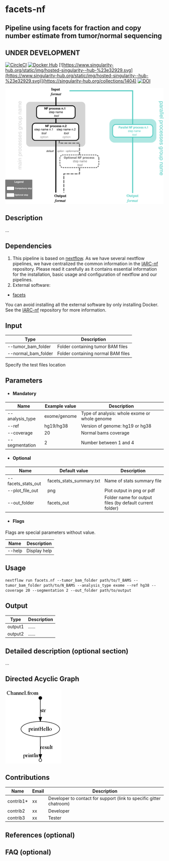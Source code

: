 # facets-nf
## Pipeline using facets for fraction and copy number estimate from tumor/normal sequencing

## UNDER DEVELOPMENT

[![CircleCI](https://circleci.com/gh/IARCbioinfo/template-nf.svg?style=svg)](https://circleci.com/gh/IARCbioinfo/template-nf)
[![Docker Hub](https://img.shields.io/badge/docker-ready-blue.svg)](https://hub.docker.com/r/iarcbioinfo/template-nf/)
[![https://www.singularity-hub.org/static/img/hosted-singularity--hub-%23e32929.svg](https://www.singularity-hub.org/static/img/hosted-singularity--hub-%23e32929.svg)](https://singularity-hub.org/collections/1404)
[![DOI](https://zenodo.org/badge/94193130.svg)](https://zenodo.org/badge/latestdoi/94193130)

![Workflow representation](template-nf.png)

## Description
...

## Dependencies

1. This pipeline is based on [nextflow](https://www.nextflow.io). As we have several nextflow pipelines, we have centralized the common information in the [IARC-nf](https://github.com/IARCbioinfo/IARC-nf) repository. Please read it carefully as it contains essential information for the installation, basic usage and configuration of nextflow and our pipelines.
2. External software:
- [facets](https://github.com/mskcc/facets)

You can avoid installing all the external software by only installing Docker. See the [IARC-nf](https://github.com/IARCbioinfo/IARC-nf) repository for more information.


## Input
  | Type      | Description     |
  |-----------|---------------|
  | --tumor_bam_folder    | Folder containing tumor BAM files |
  | --normal_bam_folder    | Folder containing normal BAM files|
  

  Specify the test files location

## Parameters

  * #### Mandatory
| Name      | Example value | Description     |
|-----------|---------------|-----------------|
| --analysis_type    |            exome/genome | Type of analysis: whole exome or whole genome  |
| --ref    |            hg19/hg38 | Version of genome: hg19 or hg38 |
| --coverage   |            20 | Normal bams coverage |
| --segmentation    |            2 | Number between 1 and 4 |

  * #### Optional
| Name      | Default value | Description     |
|-----------|---------------|-----------------|
| --facets_stats_out   |            facets_stats_summary.txt | Name of stats summary file |
| --plot_file_out    |            png | Plot output in png or pdf |
| --out_folder    |            facets_out | Folder name for output files (by default current folder)|

  * #### Flags

Flags are special parameters without value.

| Name      | Description     |
|-----------|-----------------|
| --help    | Display help |

## Usage
  ```
  nextflow run facets.nf --tumor_bam_folder path/to/T_BAMS --tumor_bam_folder path/to/N_BAMS --analysis_type exome --ref hg38 --coverage 20 --segmentation 2 --out_folder path/to/output
  ```

## Output
  | Type      | Description     |
  |-----------|---------------|
  | output1    | ...... |
  | output2    | ...... |


## Detailed description (optional section)
...

## Directed Acyclic Graph
[![DAG](dag.png)](http://htmlpreview.github.io/?https://github.com/IARCbioinfo/template-nf/blob/master/dag.html)

## Contributions

  | Name      | Email | Description     |
  |-----------|---------------|-----------------|
  | contrib1*    |            xx | Developer to contact for support (link to specific gitter chatroom) |
  | contrib2    |            xx | Developer |
  | contrib3    |            xx | Tester |

## References (optional)

## FAQ (optional)

